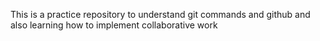 This is a practice repository to understand git commands and github and also learning how to implement collaborative work